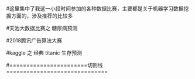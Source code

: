 
#这里集中了我这一小段时间参加的各种数据比赛，主要都是关于机器学习数据挖掘方面的，涉及推荐的比较多

#天池大数据比赛之  糖尿病预测

#2018腾讯广告算法大赛

#kaggle 之 经典 titanic 生存预测

#=======================切割线==============================

